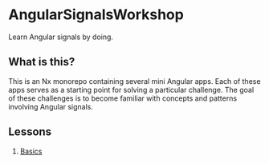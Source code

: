 # AngularSignalsWorkshop

Learn Angular signals by doing.

## What is this?

This is an Nx monorepo containing several mini Angular apps. Each of these apps serves as a starting point for solving a particular challenge. The goal of these challenges is to become familiar with concepts and patterns involving Angular signals.

## Lessons

1. [Basics](./apps/01-basics/)

